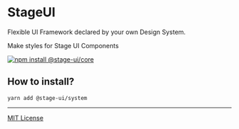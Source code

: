 # StageUI

Flexible UI Framework declared by your own Design System.

Make styles for Stage UI Components

[![npm install @stage-ui/core](https://img.shields.io/npm/v/@stage-ui/system?color=blue&label=Documentation&logo=visual-studio-code&style=for-the-badge)](https://stageui.project1.io)

## How to install?

```
yarn add @stage-ui/system
```

***
[MIT License](https://github.com/pt-one/StageUI/blob/master/LICENSE)